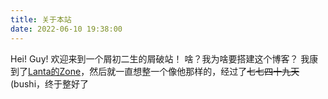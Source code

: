 ```yaml
---
title: 关于本站
date: 2022-06-10 19:38:00
---
```


Hei! Guy!
欢迎来到一个屑初二生的屑破站！
啥？我为啥要搭建这个博客？
我康到了[Lanta的Zone](https://www.lanta.cyou/ "Lanta的Zone")，然后就一直想整一个像他那样的，经过了~~七七四十九天~~(bushi，终于整好了